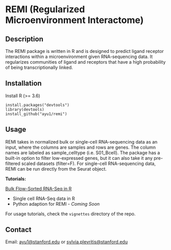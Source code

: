 # REMI (Regularized Microenvironment Interactome)


## Description
The REMI package is written in R and is designed to predict ligand receptor interactions within a microenvironment given RNA-sequencing data. It regularizes communities of ligand and receptors that have a high probability of being transcriptionally linked. 

## Installation

Install R (>= 3.6) 
```
install.packages("devtools")
library(devtools)
install_github("ayu1/remi")
```

## Usage

REMI takes in normalized bulk or single-cell RNA-sequencing data as an input, where the columns are samples and rows are genes. The column names are labeled as sample_celltype (i.e. S01_Bcell). The package has a built-in option to filter low-expressed genes, but it can also take it any pre-filtered scaled datasets (filter=F). For single-cell RNA-sequencing data, REMI can be run directly from the Seurat object.

**Tutorials:**

[Bulk Flow-Sorted RNA-Seq in R](http://htmlpreview.github.io/?https://github.com/ayu1/remi/blob/master/vignettes/REMI_Tutorial.html)

- Single cell RNA-Seq data in R
- Python adaption for REMI - *Coming Soon*

For usage tutorials, check the `vignettes` directory of the repo. 


## Contact
Email: ayu1@stanford.edu or sylvia.plevritis@stanford.edu
